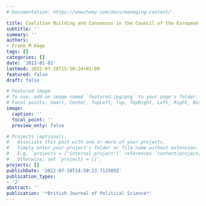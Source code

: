```yaml
---
# Documentation: https://wowchemy.com/docs/managing-content/

title: Coalition Building and Consensus in the Council of the European Union
subtitle: ''
summary: ''
authors:
- Frank M Häge
tags: []
categories: []
date: '2013-01-01'
lastmod: 2022-07-28T15:50:24+01:00
featured: false
draft: false

# Featured image
# To use, add an image named `featured.jpg/png` to your page's folder.
# Focal points: Smart, Center, TopLeft, Top, TopRight, Left, Right, BottomLeft, Bottom, BottomRight.
image:
  caption: ''
  focal_point: ''
  preview_only: false

# Projects (optional).
#   Associate this post with one or more of your projects.
#   Simply enter your project's folder or file name without extension.
#   E.g. `projects = ["internal-project"]` references `content/project/deep-learning/index.md`.
#   Otherwise, set `projects = []`.
projects: []
publishDate: '2022-07-28T14:50:23.712589Z'
publication_types:
- '2'
abstract: ''
publication: '*British Journal of Political Science*'
---
```

